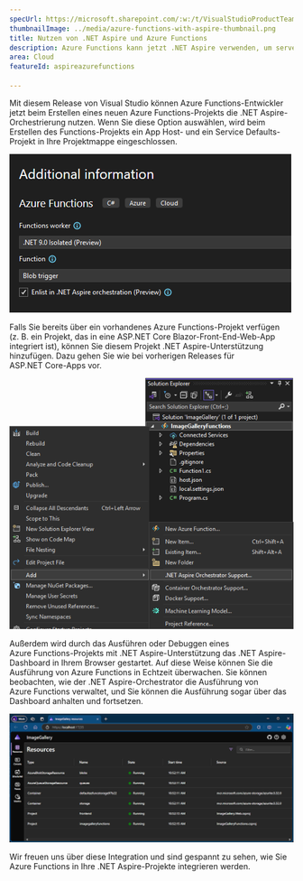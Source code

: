 ```yaml
---
specUrl: https://microsoft.sharepoint.com/:w:/t/VisualStudioProductTeam/Ee7InlTqcRpOiXMYtYPCIOoBcveVK7o_PWF-waDPTEVL8g?e=878SGK
thumbnailImage: ../media/azure-functions-with-aspire-thumbnail.png
title: Nutzen von .NET Aspire und Azure Functions
description: Azure Functions kann jetzt .NET Aspire verwenden, um serverlose Technologie in .NET Aspire zu integrieren.
area: Cloud
featureId: aspireazurefunctions

---
```



Mit diesem Release von Visual Studio können Azure Functions-Entwickler jetzt beim Erstellen eines neuen Azure Functions-Projekts die .NET Aspire-Orchestrierung nutzen. Wenn Sie diese Option auswählen, wird beim Erstellen des Functions-Projekts ein App Host- und ein Service Defaults-Projekt in Ihre Projektmappe eingeschlossen.

![Hinzufügen von .NET Aspire beim Erstellen einer neuen Funktion](../media/azure-functions-with-aspire-thumbnail.png)

Falls Sie bereits über ein vorhandenes Azure Functions-Projekt verfügen (z. B. ein Projekt, das in eine ASP.NET Core Blazor-Front-End-Web-App integriert ist), können Sie diesem Projekt .NET Aspire-Unterstützung hinzufügen. Dazu gehen Sie wie bei vorherigen Releases für ASP.NET Core-Apps vor.

![Hinzufügen der .NET Aspire-Orchestrierung zu vorhandenen Functions-Projekten](../media/azure-functions-add-aspire-support.png)

Außerdem wird durch das Ausführen oder Debuggen eines Azure Functions-Projekts mit .NET Aspire-Unterstützung das .NET Aspire-Dashboard in Ihrem Browser gestartet. Auf diese Weise können Sie die Ausführung von Azure Functions in Echtzeit überwachen. Sie können beobachten, wie der .NET Aspire-Orchestrator die Ausführung von Azure Functions verwaltet, und Sie können die Ausführung sogar über das Dashboard anhalten und fortsetzen.

![Ausführen von Azure Functions über das .NET Aspire-Dashboard](../media/azure-functions-in-dotnet-aspire-dashboard.png)

Wir freuen uns über diese Integration und sind gespannt zu sehen, wie Sie Azure Functions in Ihre .NET Aspire-Projekte integrieren werden.
